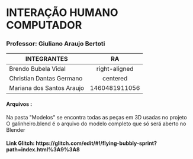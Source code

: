 # INTERAÇÃO HUMANO COMPUTADOR

### Professor: Giuliano Araujo Bertoti


| INTEGRANTES               | RA            | 
| ------------------------- |:-------------:|
| Brendo Bubela Vidal       | right-aligned | 
| Christian Dantas Germano  | centered      |   
| Mariana dos Santos Araujo | 1460481911056 |   


#### Arquivos  : 
Na pasta "Modelos" se encontra todas as peças em 3D usadas no projeto<br />
O galinheiro.blend é o arquivo do modelo completo que só será aberto no Blender<br />



<h4>
<p>
Link Glitch: https://glitch.com/edit/#!/flying-bubbly-sprint?path=index.html%3A9%3A8 
</p>  
</h4>


